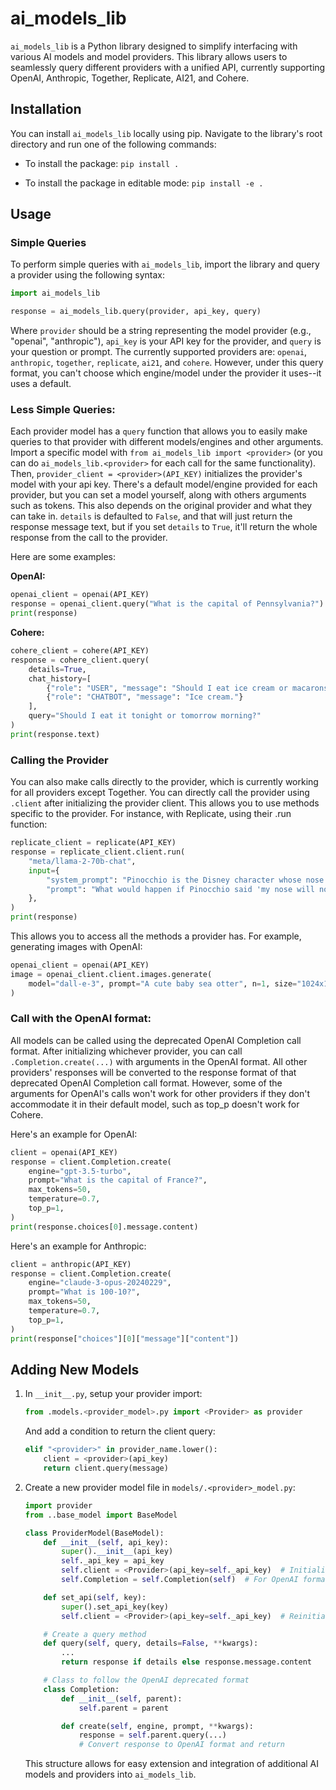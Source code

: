 # ai_models_lib

`ai_models_lib` is a Python library designed to simplify interfacing with various AI models and model providers. This library allows users to seamlessly query different providers with a unified API, currently supporting OpenAI, Anthropic, Together, Replicate, AI21, and Cohere.

## Installation

You can install `ai_models_lib` locally using pip. Navigate to the library's root directory and run one of the following commands:

- To install the package:
``` pip install . ```

- To install the package in editable mode:
``` pip install -e . ```


## Usage

### Simple Queries

To perform simple queries with `ai_models_lib`, import the library and query a provider using the following syntax:

```python
import ai_models_lib

response = ai_models_lib.query(provider, api_key, query)

```
Where `provider` should be a string representing the model provider (e.g., "openai", "anthropic"), `api_key` is your API key for the provider, and `query` is your question or prompt. The currently supported providers are: `openai`, `anthropic`, `together`, `replicate`, `ai21`, and `cohere`.
However, under this query format, you can't choose which engine/model under the provider it uses--it uses a default. 

### Less Simple Queries:
Each provider model has a `query` function that allows you to easily make queries to that provider with different models/engines and other arguments. 
Import a specific model with `from ai_models_lib import <provider>` (or you can do `ai_models_lib.<provider>` for each call for the same functionality). Then, `provider_client = <provider>(API_KEY)` initializes the provider's model with your api key. There's a default model/engine provided for each provider, but you can set a model yourself, along with others arguments such as tokens. This also depends on the original provider and what they can take in. `details` is defaulted to `False`, and that will just return the response message text, but if you set `details` to `True`, it'll return the whole response from the call to the provider. 

Here are some examples: 

__OpenAI:__
```python
openai_client = openai(API_KEY)
response = openai_client.query("What is the capital of Pennsylvania?")
print(response)
```

__Cohere:__
```python
cohere_client = cohere(API_KEY)
response = cohere_client.query(
    details=True,
    chat_history=[
        {"role": "USER", "message": "Should I eat ice cream or macarons? Randomly choose one."},
        {"role": "CHATBOT", "message": "Ice cream."}
    ],
    query="Should I eat it tonight or tomorrow morning?"
)
print(response.text)
```

### Calling the Provider
You can also make calls directly to the provider, which is currently working for all providers except Together. You can directly call the provider using `.client` after initializing the provider client. This allows you to use methods specific to the provider. For instance, with Replicate, using their .run function:
```python
replicate_client = replicate(API_KEY)
response = replicate_client.client.run(
    "meta/llama-2-70b-chat",
    input={
        "system_prompt": "Pinocchio is the Disney character whose nose grows when he lies.",
        "prompt": "What would happen if Pinocchio said 'my nose will now grow'?",
    },
)
print(response)
```

This allows you to access all the methods a provider has. For example, generating images with OpenAI:
```python
openai_client = openai(API_KEY)
image = openai_client.client.images.generate(
    model="dall-e-3", prompt="A cute baby sea otter", n=1, size="1024x1024"
)
```

### Call with the OpenAI format:

All models can be called using the deprecated OpenAI Completion call format. After initializing whichever provider, you can call `.Completion.create(...)` with arguments in the OpenAI format. All other providers' responses will be converted to the response format of that deprecated OpenAI Completion call format. However, some of the arguments for OpenAI's calls won't work for other providers if they don't accommodate it in their default model, such as top_p doesn't work for Cohere.

Here's an example for OpenAI:
```python
client = openai(API_KEY)
response = client.Completion.create(
    engine="gpt-3.5-turbo",
    prompt="What is the capital of France?",
    max_tokens=50,
    temperature=0.7,
    top_p=1,
)
print(response.choices[0].message.content)
```

Here's an example for Anthropic:
```python
client = anthropic(API_KEY)
response = client.Completion.create(
    engine="claude-3-opus-20240229",
    prompt="What is 100-10?",
    max_tokens=50,
    temperature=0.7,
    top_p=1,
)
print(response["choices"][0]["message"]["content"])
```

## Adding New Models
1. In `__init__.py`, setup your provider import:
    ```python
    from .models.<provider_model>.py import <Provider> as provider
    ```
    And add a condition to return the client query:
    ```python
    elif "<provider>" in provider_name.lower():
        client = <provider>(api_key)
        return client.query(message)
    ```

2. Create a new provider model file in `models/.<provider>_model.py`:
    ```python
    import provider
    from ..base_model import BaseModel

    class ProviderModel(BaseModel):
        def __init__(self, api_key):
            super().__init__(api_key)
            self._api_key = api_key
            self.client = <Provider>(api_key=self._api_key)  # Initialize provider with API key
            self.Completion = self.Completion(self)  # For OpenAI format of calling

        def set_api(self, key):
            super().set_api_key(key)
            self.client = <Provider>(api_key=self._api_key)  # Reinitialize provider

        # Create a query method
        def query(self, query, details=False, **kwargs):
            ...
            return response if details else response.message.content

        # Class to follow the OpenAI deprecated format
        class Completion:
            def __init__(self, parent):
                self.parent = parent

            def create(self, engine, prompt, **kwargs):
                response = self.parent.query(...)
                # Convert response to OpenAI format and return
    ```
    This structure allows for easy extension and integration of additional AI models and providers into `ai_models_lib`.
